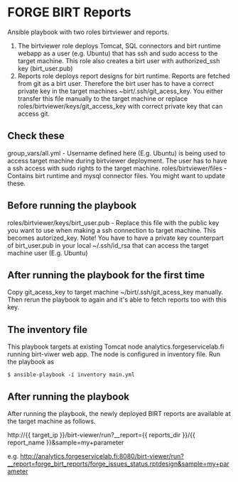 FORGE BIRT Reports
====================

Ansible playbook with two roles birtviewer and reports. 

1. The birtviewer role deploys Tomcat, SQL connectors and birt runtime webapp as a user (e.g. Ubuntu) that has ssh and sudo access to the target machine. This role also creates a birt user with authorized_ssh key (birt_user.pub)
2. Reports role deploys report designs for birt runtime. Reports are fetched from git as a birt user. Therefore the birt user has to have a correct private key in the target machines ~birt/.ssh/git_acess_key. You either transfer this file manually to the target machine or replace roles/birtviewer/keys/git_access_key with correct private key that can access git.

Check these
--------------------
 
group_vars/all.yml - Username defined here (E.g. Ubuntu) is being used to access target machine during birtviewer deployment. The user has to have a ssh access with sudo rights to the target machine.
roles/birtviewer/files - Contains birt runtime and mysql connector files. You might want to update these.

Before running the playbook
--------------------

roles/birtviewer/keys/birt_user.pub - Replace this file with the public key you want to use when making a ssh connection to target machine. This becomes autorized_key.
Note! You have to have a private key counterpart of birt_user.pub in your local ~/.ssh/id_rsa that can access the target machine user (E.g. Ubuntu)

After running the playbook for the first time
--------------------

Copy git_acess_key to target machine ~/birt/.ssh/git_acess_key manually.
Then rerun the playbook to again and it's able to fetch reports too with this key.

The inventory file
--------------------

This playbook targets at existing Tomcat node analytics.forgeservicelab.fi running birt-viwer web app. The node is configured in inventory file. Run the playbook as

    $ ansible-playbook -i inventory main.yml 

After running the playbook
--------------------

After running the playbook, the newly deployed BIRT reports are available at the target machine as follows.

   http://{{ target_ip }}/birt-viewer/run?__report={{ reports_dir }}/{{ report_name }}&sample=my+parameter   

   e.g.
   http://analytics.forgeservicelab.fi:8080/birt-viewer/run?__report=forge_birt_reports/forge_issues_status.rptdesign&sample=my+parameter
